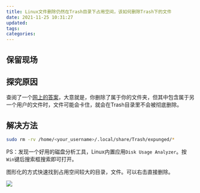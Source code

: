 ```yaml
---
title: Linux文件删除仍然在Trash目录下占用空间，该如何删除Trash下的文件
date: 2021-11-25 10:31:27
updated:
tags:
categories:
---
```

## 保留现场


## 探究原因

查阅了一个[网上的答案](https://askubuntu.com/questions/351400/deleting-contents-of-local-share-trash-expunged)，大意就是，你删除了属于你的文件夹，但其中包含属于另一个用户的文件时，文件可能会卡住，就会在Trash目录里不会被彻底删除。

## 解决方法

```bash
sudo rm -rv /home/<your_username>/.local/share/Trash/expunged/*
```



PS：发现一个好用的磁盘分析工具，Linux内置应用`Disk Usage Analyzer`。按`Win`键后搜索框搜索即可打开。

图形化的方式快速找到占用空间较大的目录，文件。可以右击直接删除。

![](https://picbed-1311007548.cos.ap-shanghai.myqcloud.com/markdown_picbed/img/20211125102946.png)